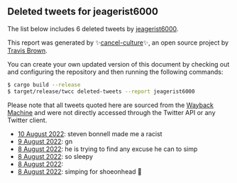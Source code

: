 ## Deleted tweets for jeagerist6000

The list below includes 6 deleted tweets by
[jeagerist6000](https://twitter.com/jeagerist6000).



This report was generated by ✨[cancel-culture](https://github.com/travisbrown/cancel-culture)✨,
an open source project by [Travis Brown](https://twitter.com/travisbrown).

You can create your own updated version of this document by checking out and configuring the
repository and then running the following commands:

```bash
$ cargo build --release
$ target/release/twcc deleted-tweets --report jeagerist6000
```

Please note that all tweets quoted here are sourced from the
[Wayback Machine](https://web.archive.org) and were not directly accessed through the Twitter API or
any Twitter client.

* [10 August 2022](https://web.archive.org/web/20220810032711/https://twitter.com/jeagerist6000/status/1557206636724424706): steven bonnell made me a racist <!--1557206636724424706-->
* [ 9 August 2022](https://web.archive.org/web/20220809061724/https://twitter.com/jeagerist6000/status/1556886938874953728): gn <!--1556886938874953728-->
* [ 8 August 2022](https://web.archive.org/web/20220809004122/https://twitter.com/jeagerist6000/status/1556792043501912065): he is trying to find any excuse he can to simp <!--1556792043501912065-->
* [ 8 August 2022](https://web.archive.org/web/20220808235253/https://twitter.com/jeagerist6000/status/1556790473603391490): so sleepy <!--1556790473603391490-->
* [ 8 August 2022](https://web.archive.org/web/20220808232836/https://twitter.com/jeagerist6000/status/1556783489667710976):  <!--1556783489667710976-->
* [ 8 August 2022](https://web.archive.org/web/20220809023050/https://twitter.com/jeagerist6000/status/1556773712233472006): simping for shoeonhead 🤢 <!--1556773712233472006-->
